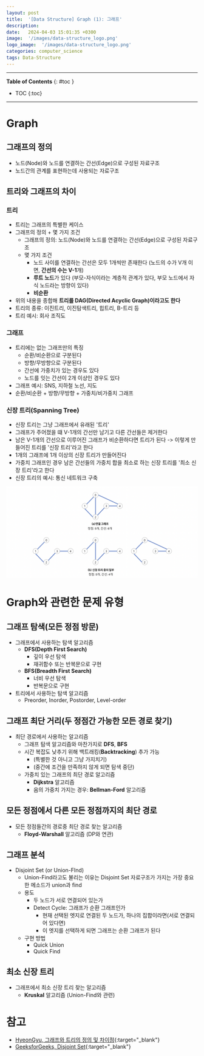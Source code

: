 ```yaml
---
layout: post
title:  '[Data Structure] Graph (1): 그래프'
description: 
date:   2024-04-03 15:01:35 +0300
image:  '/images/data-structure_logo.png'
logo_image:  '/images/data-structure_logo.png'
categories: computer_science
tags: Data-Structure
---
```

---

**Table of Contents**
{: #toc }
*  TOC
{:toc}

---

# Graph

## 그래프의 정의

- 노드(Node)와 노드를 연결하는 간선(Edge)으로 구성된 자료구조
- 노드간의 관계를 표현하는데 사용되는 자료구조

## 트리와 그래프의 차이

### 트리

- 트리는 그래프의 특별한 케이스
- 그래프의 정의 + 몇 가지 조건
  - 그래프의 정의: 노드(Node)와 노드를 연결하는 간선(Edge)으로 구성된 자료구조
  - 몇 가지 조건
    - 노드 사이를 연결하는 간선은 모두 1개씩만 존재한다 (노드의 수가 V개 이면, **간선의 수는 V-1**개)
    - **루트 노드**가 있다 (부모-자식이라는 계층적 관계가 있다, 부모 노드에서 자식 노드라는 방향이 있다)
    - **비순환**
- 위의 내용을 종합해 **트리를 DAG(Directed Acyclic Graph)이라고도 한다**
- 트리의 종류: 이진트리, 이진탐색트리, 힙트리, B-트리 등
- 트리 예시: 회사 조직도

### 그래프

- 트리에는 없는 그래프만의 특징
  - 순환/비순환으로 구분된다
  - 방향/무방향으로 구분된다
  - 간선에 가중치가 있는 경우도 있다
  - 노드를 잇는 간선이 2개 이상인 경우도 있다
- 그래프 예시: SNS, 지하철 노선, 지도
- 순환/비순환 + 방향/무방향 + 가중치/비가중치 그래프

### 신장 트리(Spanning Tree)

- 신장 트리는 그냥 그래프에서 유래된 '트리'
- 그래프가 주어졌을 떄 V-1개의 간선만 남기고 다른 간선들은 제거한다
- 남은 V-1개의 간선으로 이루어진 그래프가 비순환하다면 트리가 된다 -> 이렇게 만들어진 트리를 '신장 트리'라고 한다
- 1개의 그래프에 1개 이상의 신장 트리가 만들어진다
- 가중치 그래프인 경우 남은 간선들의 가중치 합을 최소로 하는 신장 트리를 '최소 신장 트리'라고 한다
- 신장 트리의 예시: 통신 네트워크 구축

![](/images/graph_1.png)

# Graph와 관련한 문제 유형

## 그래프 탐색(모든 정점 방문)

- 그래프에서 사용하는 탐색 알고리즘
  - **DFS(Depth First Search)**
    - 깊이 우선 탐색
    - 재귀함수 또는 반복문으로 구현
  - **BFS(Breadth First Search)**
    - 너비 우선 탐색
    - 반복문으로 구현
- 트리에서 사용하는 탐색 알고리즘
  - Preorder, Inorder, Postorder, Level-order


## 그래프 최단 거리(두 정점간 가능한 모든 경로 찾기)

- 최단 경로에서 사용하는 알고리즘
  - 그래프 탐색 알고리즘와 마찬가지로 **DFS**, **BFS**
  - 시간 복잡도 낮추기 위해 백트래킹(**Backtracking**) 추가 가능
    - (특별한 것 아니고 그냥 가지치기)
    - (중간에 조건을 만족하지 않게 되면 탐색 중단)
  - 가중치 있는 그래프의 최단 경로 알고리즘
    - **Dijkstra** 알고리즘
    - 음의 가중치 가지는 경우: **Bellman-Ford** 알고리즘


## 모든 정점에서 다른 모든 정점까지의 최단 경로

- 모든 정점들간의 경로중 최단 경로 찾는 알고리즘
  - **Floyd-Warshall** 알고리즘 (DP와 연관)

## 그래프 분석 

- Disjoint Set (or Union-FInd)
  - Union-Find라고도 불리는 이유는 Disjoint Set 자료구조가 가지는 가장 중요한 메소드가 union과 find
  - 용도
    - 두 노드가 서로 연결되어 있는가
    - Detect Cycle: 그래프가 순환 그래프인가
      - 현재 선택된 엣지로 연결된 두 노드가, 하나의 집합이라면(서로 연결되어 있다면)
      - 이 엣지를 선택하게 되면 그래프는 순환 그래프가 된다
  - 구현 방법
    - Quick Union
    - Quick Find


## 최소 신장 트리
- 그래프에서 최소 신장 트리 찾는 알고리즘
    - **Kruskal** 알고리즘 (Union-Find와 관련)

# 참고

- [HyeonGyu, 그래프와 트리의 정의 및 차이점](https://gusrb3164.github.io/computer-science/2021/04/16/graph,tree/){:target="_blank"}
- [GeeksforGeeks, Disjoint Set](https://www.geeksforgeeks.org/union-find/){:target="_blank"}